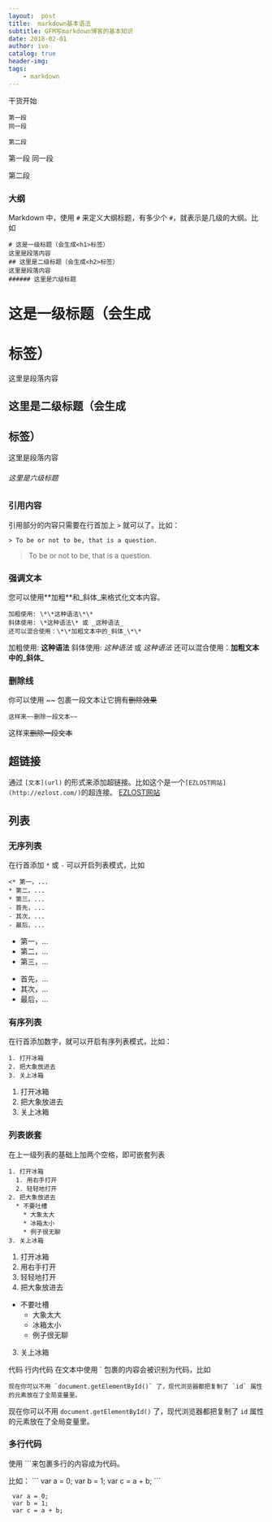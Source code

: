 ```yaml
---
layout:  post
title:  markdown基本语法
subtitle: GFM写markdown博客的基本知识
date: 2018-02-01
author: ivo
catalog: true
header-img:
tags:
    - markdown
---
```

干货开始
```
第一段
同一段

第二段
```
第一段
同一段

第二段
### 大纲

Markdown 中，使用 `#` 来定义大纲标题，有多少个 `#`，就表示是几级的大纲。比如

```
# 这是一级标题（会生成<h1>标签）
这里是段落内容
## 这里是二级标题（会生成<h2>标签）
这里是段落内容
###### 这里是六级标题
```
# 这是一级标题（会生成<h1>标签）
这里是段落内容
## 这里是二级标题（会生成<h2>标签）
这里是段落内容
###### 这里是六级标题

### 引用内容

引用部分的内容只需要在行首加上 `>` 就可以了。比如：

```
> To be or not to be, that is a question.
```
> To be or not to be, that is a question.

### 强调文本

您可以使用\*\*加粗\*\*和_斜体_来格式化文本内容。
```
加粗使用: \*\*这种语法\*\*
斜体使用: \*这种语法\* 或 _这种语法_
还可以混合使用：\*\*加粗文本中的_斜体_\*\*
```
加粗使用: **这种语法**
斜体使用: *这种语法* 或 _这种语法_
还可以混合使用：**加粗文本中的_斜体_**

### 删除线

你可以使用 ~~ 包裹一段文本让它拥有~~删除效果~~
```
这样来~~删除一段文本~~
```
这样来~~删除一段文本~~
## 超链接

通过 `[文本](url)` 的形式来添加超链接。比如这个是一个`[EZLOST网站](http://ezlost.com/)`的超连接。
[EZLOST网站](http://ezlost.com/)

## 列表

### 无序列表

在行首添加 `*` 或 `-` 可以开启列表模式，比如
```
<* 第一，...
* 第二，...
* 第三，...
- 首先，...
- 其次，...
- 最后，...
```
* 第一，...
* 第二，...
* 第三，...
- 首先，...
- 其次，...
- 最后，...

### 有序列表

在行首添加数字，就可以开启有序列表模式，比如：
```
1. 打开冰箱
2. 把大象放进去
3. 关上冰箱
```
1. 打开冰箱
2. 把大象放进去
3. 关上冰箱
### 列表嵌套

在上一级列表的基础上加两个空格，即可嵌套列表
```
1. 打开冰箱
  1. 用右手打开
  2. 轻轻地打开
2. 把大象放进去
  * 不要吐槽
    * 大象太大
    * 冰箱太小
    * 例子很无聊
3. 关上冰箱
```
1. 打开冰箱
  1. 用右手打开
  2. 轻轻地打开
2. 把大象放进去
  * 不要吐槽
    * 大象太大
    * 冰箱太小
    * 例子很无聊
3. 关上冰箱

代码
行内代码
在文本中使用 ` 包裹的内容会被识别为代码，比如
```
现在你可以不用 `document.getElementById()` 了，现代浏览器都把复制了 `id` 属性的元素放在了全局变量里。
```
现在你可以不用 `document.getElementById()` 了，现代浏览器都把复制了 `id` 属性的元素放在了全局变量里。

### 多行代码

使用 ```来包裹多行的内容成为代码。

比如：
\`\`\`
 var a = 0;
 var b = 1;
 var c = a + b;
\`\`\`

```
 var a = 0;
 var b = 1;
 var c = a + b;
```
